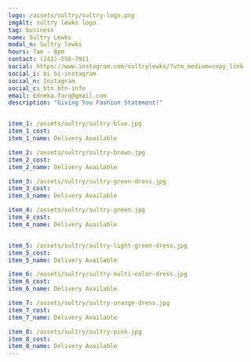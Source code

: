 ```yaml
---
logo: /assets/sultry/sultry-logo.png
imgAlt: sultry lewks logo
tag: business
name: Sultry Lewks
modal_n: Sultry lewks
hours: 7am - 8pm 
contact: (242)-556-7911
social: https://www.instagram.com/sultrylewks/?utm_medium=copy_link
social_i: bi bi-instagram
social_n: Instagram
social_c: btn btn-info
email: Edneka.farq@gmail.com
description: "Giving You Fashion Statement!"


item_1: /assets/sultry/sultry-blue.jpg
item_1_cost:
item_1_name: Delivery Available

item_2: /assets/sultry/sultry-brown.jpg
item_2_cost:
item_2_name: Delivery Available

item_3: /assets/sultry/sultry-green-dress.jpg
item_3_cost:
item_3_name: Delivery Available

item_4: /assets/sultry/sultry-green.jpg
item_4_cost:
item_4_name: Delivery Available


item_5: /assets/sultry/sultry-light-green-dress.jpg
item_5_cost:
item_5_name: Delivery Available

item_6: /assets/sultry/sultry-multi-color-dress.jpg
item_6_cost:
item_6_name: Delivery Available

item_7: /assets/sultry/sultry-orange-dress.jpg
item_7_cost:
item_7_name: Delivery Available

item_8: /assets/sultry/sultry-pink.jpg
item_8_cost:
item_8_name: Delivery Available
---
```


    